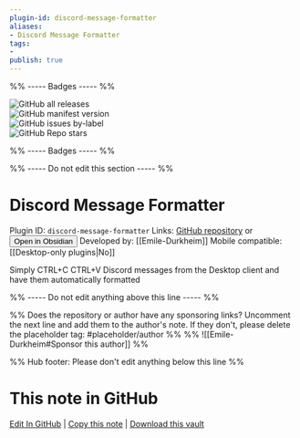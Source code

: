 ```yaml
---
plugin-id: discord-message-formatter
aliases:
- Discord Message Formatter
tags: 
- 
publish: true
---
```


%% ----- Badges ----- %%

![GitHub all releases](https://img.shields.io/github/downloads/Emile-Durkheim/obsidian_discord_formatter/total?color=573E7A&logo=github&style=for-the-badge)   
![GitHub manifest version](https://img.shields.io/github/manifest-json/v/Emile-Durkheim/obsidian_discord_formatter?color=573E7A&logo=github&style=for-the-badge)   
![GitHub issues by-label](https://img.shields.io/github/issues/Emile-Durkheim/obsidian_discord_formatter/help%20wanted?color=573E7A&logo=github&style=for-the-badge)   
![GitHub Repo stars](https://img.shields.io/github/stars/Emile-Durkheim/obsidian_discord_formatter?color=573E7A&logo=github&style=for-the-badge)

%% ----- Badges ----- %%

%% ----- Do not edit this section ----- %%

# Discord Message Formatter

Plugin ID: `discord-message-formatter`
Links: [GitHub repository](https://github.com/Emile-Durkheim/obsidian_discord_formatter) or [<button id=HH>Open in Obsidian</button>](obsidian://show-plugin?id=discord-message-formatter)
Developed by: [[Emile-Durkheim]]
Mobile compatible: [[Desktop-only plugins|No]]

Simply CTRL+C CTRL+V Discord messages from the Desktop client and have them automatically formatted

%% ----- Do not edit anything above this line ----- %% 

%% Does the repository or author have any sponsoring links? Uncomment the next line and add them to the author's note. If they don't, please delete the placeholder tag: #placeholder/author %%
%% ![[Emile-Durkheim#Sponsor this author]] %%

%% Hub footer: Please don't edit anything below this line %%

# This note in GitHub

<span class="git-footer">[Edit In GitHub](https://github.dev/obsidian-community/obsidian-hub/blob/main/02%20-%20Community%20Expansions/02.05%20All%20Community%20Expansions/Plugins/discord-message-formatter.md "git-hub-edit-note") | [Copy this note](https://raw.githubusercontent.com/obsidian-community/obsidian-hub/main/02%20-%20Community%20Expansions/02.05%20All%20Community%20Expansions/Plugins/discord-message-formatter.md "git-hub-copy-note") | [Download this vault](https://github.com/obsidian-community/obsidian-hub/archive/refs/heads/main.zip "git-hub-download-vault") </span>
